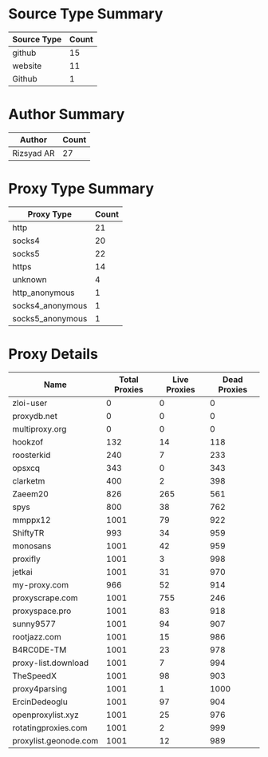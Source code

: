 # Source Type Summary

| Source Type | Count |
|-------------|-------|
| github | 15 |
| website | 11 |
| Github | 1 |


# Author Summary

| Author | Count |
|--------|-------|
| Rizsyad AR | 27 |


# Proxy Type Summary

| Proxy Type | Count |
|------------|-------|
| http | 21 |
| socks4 | 20 |
| socks5 | 22 |
| https | 14 |
| unknown | 4 |
| http_anonymous | 1 |
| socks4_anonymous | 1 |
| socks5_anonymous | 1 |


# Proxy Details

| Name | Total Proxies | Live Proxies | Dead Proxies |
|------|---------------|--------------|---------------|
| zloi-user | 0 | 0 | 0 |
| proxydb.net | 0 | 0 | 0 |
| multiproxy.org | 0 | 0 | 0 |
| hookzof | 132 | 14 | 118 |
| roosterkid | 240 | 7 | 233 |
| opsxcq | 343 | 0 | 343 |
| clarketm | 400 | 2 | 398 |
| Zaeem20 | 826 | 265 | 561 |
| spys | 800 | 38 | 762 |
| mmppx12 | 1001 | 79 | 922 |
| ShiftyTR | 993 | 34 | 959 |
| monosans | 1001 | 42 | 959 |
| proxifly | 1001 | 3 | 998 |
| jetkai | 1001 | 31 | 970 |
| my-proxy.com | 966 | 52 | 914 |
| proxyscrape.com | 1001 | 755 | 246 |
| proxyspace.pro | 1001 | 83 | 918 |
| sunny9577 | 1001 | 94 | 907 |
| rootjazz.com | 1001 | 15 | 986 |
| B4RC0DE-TM | 1001 | 23 | 978 |
| proxy-list.download | 1001 | 7 | 994 |
| TheSpeedX | 1001 | 98 | 903 |
| proxy4parsing | 1001 | 1 | 1000 |
| ErcinDedeoglu | 1001 | 97 | 904 |
| openproxylist.xyz | 1001 | 25 | 976 |
| rotatingproxies.com | 1001 | 2 | 999 |
| proxylist.geonode.com | 1001 | 12 | 989 |
